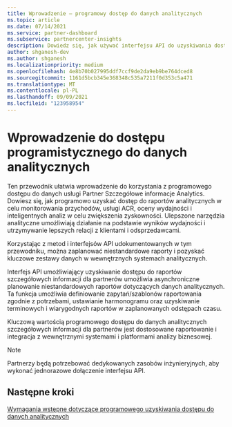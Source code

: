 ```yaml
---
title: Wprowadzenie — programowy dostęp do danych analitycznych
ms.topic: article
ms.date: 07/14/2021
ms.service: partner-dashboard
ms.subservice: partnercenter-insights
description: Dowiedz się, jak używać interfejsu API do uzyskiwania dostępu do danych analitycznych szczegółowych informacji partnerów.
author: shganesh-dev
ms.author: shganesh
ms.localizationpriority: medium
ms.openlocfilehash: 4e8b70b027995ddf7ccf9de2da9eb9be764dced8
ms.sourcegitcommit: 1161d5bcb345e368348c535a7211f0d353c5a471
ms.translationtype: MT
ms.contentlocale: pl-PL
ms.lasthandoff: 09/09/2021
ms.locfileid: "123958954"
---
```

# <a name="get-started-with-programmatic-access-to-analytics-data"></a>Wprowadzenie do dostępu programistycznego do danych analitycznych

Ten przewodnik ułatwia wprowadzenie do korzystania z programowego dostępu do danych usługi Partner Szczegółowe informacje Analytics. Dowiesz się, jak programowo uzyskać dostęp do raportów analitycznych w celu monitorowania przychodów, usługi ACR, oceny wydajności i inteligentnych analiz w celu zwiększenia zyskowności. Ulepszone narzędzia analityczne umożliwiają działanie na podstawie wyników wydajności i utrzymywanie lepszych relacji z klientami i odsprzedawcami.  

Korzystając z metod i interfejsów API udokumentowanych w tym przewodniku, można zaplanować niestandardowe raporty i pozyskać kluczowe zestawy danych w wewnętrznych systemach analitycznych.

Interfejs API umożliwiający uzyskiwanie dostępu do raportów szczegółowych informacji dla partnerów umożliwia asynchroniczne planowanie niestandardowych raportów dotyczących danych analitycznych. Ta funkcja umożliwia definiowanie zapytań/szablonów raportowania zgodnie z potrzebami, ustawianie harmonogramu oraz uzyskiwanie terminowych i wiarygodnych raportów w zaplanowanych odstępach czasu.

Kluczową wartością programowego dostępu do danych analitycznych szczegółowych informacji dla partnerów jest dostosowane raportowanie i integracja z wewnętrznymi systemami i platformami analizy biznesowej.

> [!NOTE]
> Partnerzy będą potrzebować dedykowanych zasobów inżynieryjnych, aby wykonać jednorazowe dołączenie interfejsu API.

## <a name="next-steps"></a>Następne kroki

[Wymagania wstępne dotyczące programowego uzyskiwania dostępu do danych analitycznych](insights-programmatic-prerequisites.md)
